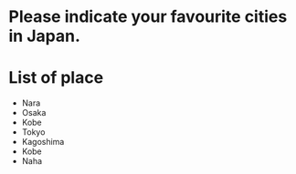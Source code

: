# Please indicate your favourite cities in Japan.

# List of place
- Nara
- Osaka
- Kobe
- Tokyo
- Kagoshima
- Kobe
- Naha